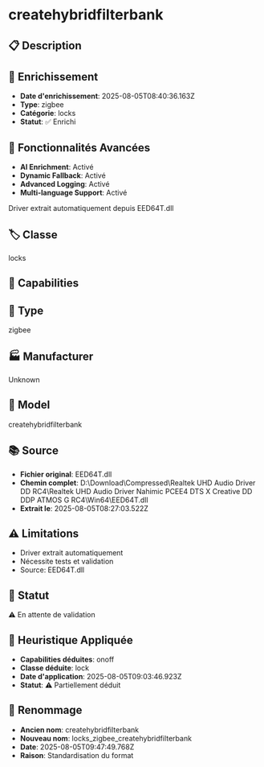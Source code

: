 # createhybridfilterbank

## 📋 Description

## 🔧 Enrichissement
- **Date d'enrichissement**: 2025-08-05T08:40:36.163Z
- **Type**: zigbee
- **Catégorie**: locks
- **Statut**: ✅ Enrichi

## 🚀 Fonctionnalités Avancées
- **AI Enrichment**: Activé
- **Dynamic Fallback**: Activé
- **Advanced Logging**: Activé
- **Multi-language Support**: Activé

Driver extrait automatiquement depuis EED64T.dll

## 🏷️ Classe
locks

## 🔧 Capabilities


## 📡 Type
zigbee

## 🏭 Manufacturer
Unknown

## 📱 Model
createhybridfilterbank

## 📚 Source
- **Fichier original**: EED64T.dll
- **Chemin complet**: D:\Download\Compressed\Realtek UHD Audio Driver DD RC4\Realtek UHD Audio Driver Nahimic PCEE4 DTS X Creative DD DDP ATMOS G RC4\Win64\EED64T.dll
- **Extrait le**: 2025-08-05T08:27:03.522Z

## ⚠️ Limitations
- Driver extrait automatiquement
- Nécessite tests et validation
- Source: EED64T.dll

## 🚀 Statut
⚠️ En attente de validation

## 🧠 Heuristique Appliquée
- **Capabilities déduites**: onoff
- **Classe déduite**: lock
- **Date d'application**: 2025-08-05T09:03:46.923Z
- **Statut**: ⚠️ Partiellement déduit

## 🔄 Renommage
- **Ancien nom**: createhybridfilterbank
- **Nouveau nom**: locks_zigbee_createhybridfilterbank
- **Date**: 2025-08-05T09:47:49.768Z
- **Raison**: Standardisation du format
